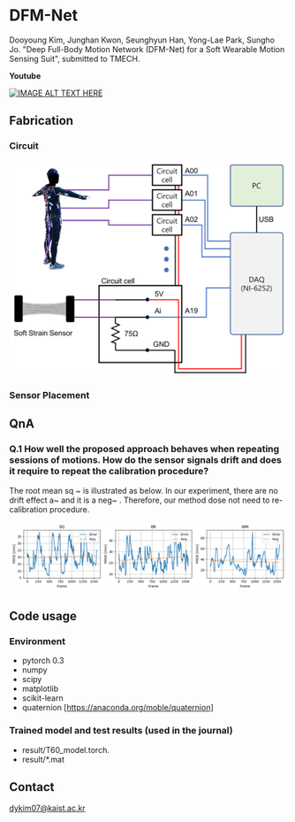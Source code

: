 # DFM-Net

Dooyoung Kim, Junghan Kwon, Seunghyun Han, Yong-Lae Park, Sungho Jo. "Deep Full-Body Motion Network (DFM-Net) for a Soft Wearable Motion Sensing Suit", submitted to TMECH.

**Youtube**

[![IMAGE ALT TEXT HERE](https://img.youtube.com/vi/aiJTen06Lf0/0.jpg)](https://www.youtube.com/watch?v=aiJTen06Lf0)

## Fabrication



### Circuit

![circuit](figs/circuit.png)

### Sensor Placement


## QnA
### Q.1 How well the proposed approach behaves when repeating sessions of motions. How do the sensor signals drift and does it require to repeat the calibration procedure? 

The root mean sq ~ is illustrated as below. In our experiment, there are no drift effect a~ and it is a neg~ . Therefore, our method dose not need to re-calibration procedure. 

![drift](figs/drift.png)

## Code usage

### Environment
* pytorch 0.3
* numpy
* scipy
* matplotlib
* scikit-learn
* quaternion [https://anaconda.org/moble/quaternion]

### Trained model and test results (used in the journal)
* result/T60_model.torch.
* result/*.mat


## Contact
dykim07@kaist.ac.kr